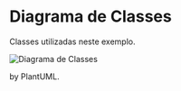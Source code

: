 # Diagrama de Classes
Classes utilizadas neste exemplo.

![Diagrama de Classes](https://github.com/dalton-reis/gcg-cg/blob/master/CG-N4/docs/diagrams/docs/umlClasses/Diagrama%20de%20Classes.svg)

by PlantUML.